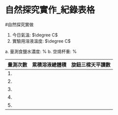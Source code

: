 # 自然探究實作_紀錄表格
#自然探究實做 
1. 今日氣溫:	$\degree C$
2. 實驗用溶液溫度:		$\degree C$	

a. 量測食鹽水濃度: 	%
b. 空燒杯重:	%

|量測次數|累積溶液總體積|旋鈕三樑天平讀數|
|---|---|---|
|1.|||
|2.|||
|3.|||
|4.|||
|5.|||
